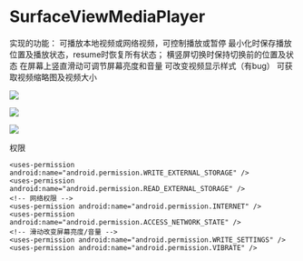 # SurfaceViewMediaPlayer

实现的功能：
可播放本地视频或网络视频，可控制播放或暂停
最小化时保存播放位置及播放状态，resume时恢复所有状态；
横竖屏切换时保持切换前的位置及状态
在屏幕上竖直滑动可调节屏幕亮度和音量
可改变视频显示样式（有bug）
可获取视频缩略图及视频大小


![](http://images2015.cnblogs.com/blog/795730/201604/795730-20160422215427773-1587396398.png)


![](http://images2015.cnblogs.com/blog/795730/201604/795730-20160422215428445-2005366615.jpg)


![](http://images2015.cnblogs.com/blog/795730/201604/795730-20160422145223554-1716491344.png)

权限

    <uses-permission android:name="android.permission.WRITE_EXTERNAL_STORAGE" />
    <uses-permission android:name="android.permission.READ_EXTERNAL_STORAGE" />
    <!-- 网络权限 -->
    <uses-permission android:name="android.permission.INTERNET" />
    <uses-permission android:name="android.permission.ACCESS_NETWORK_STATE" />
    <!-- 滑动改变屏幕亮度/音量 -->
    <uses-permission android:name="android.permission.WRITE_SETTINGS" />
    <uses-permission android:name="android.permission.VIBRATE" />
